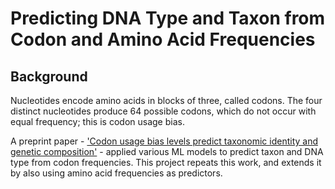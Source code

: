 # Predicting DNA Type and Taxon from Codon and Amino Acid Frequencies

## Background

Nucleotides encode amino acids in blocks of three, called codons.  The four distinct nucleotides produce 64 possible codons, which do not occur with equal frequency; this is codon usage bias.

A preprint paper - ['Codon usage bias levels predict taxonomic identity and genetic composition'](https://www.biorxiv.org/content/10.1101/2020.10.26.356295v1.full) - applied various ML models to predict taxon and DNA type from codon frequencies.  This project repeats this work, and extends it by also using amino acid frequencies as predictors.

